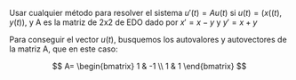 Usar cualquier método para resolver el sistema $u'(t) = Au(t)$ si $u(t) = (x((t),y(t))$, y A es la matriz de 2x2 de EDO dado por $x' = x - y$ y $y' = x + y$

Para conseguir el vector $u(t)$, busquemos los autovalores y autovectores de la matriz A, que en este caso:

$$ A=
\begin{bmatrix}
1 & -1 \\
1 & 1
\end{bmatrix}
$$
